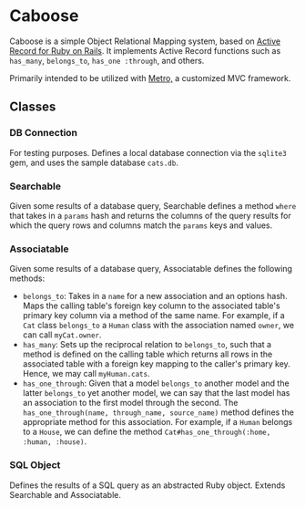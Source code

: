 # Caboose

Caboose is a simple Object Relational Mapping system, based on [Active Record for Ruby on Rails](http://guides.rubyonrails.org/active_record_basics.html). It implements
Active Record functions such as `has_many`, `belongs_to`, `has_one :through`,
and others.

Primarily intended to be utilized with [Metro,](https://github.com/wahabs/Caboose) a
customized MVC framework.

## Classes

### DB Connection
For testing purposes. Defines a local database connection via the `sqlite3` gem, and
uses the sample database `cats.db`.

### Searchable
Given some results of a database query, Searchable defines a method `where`
that takes in a `params` hash and returns the columns of the query results
for which the query rows and columns match the `params` keys and values.

### Associatable
Given some results of a database query, Associatable defines the following methods:

* `belongs_to`: Takes in a `name` for a new association and an options hash. Maps the calling
table's foreign key column to the associated table's primary key column via a method of the same
name. For example, if a `Cat` class `belongs_to` a `Human` class with the association named `owner`, we can call `myCat.owner`.
* `has_many`: Sets up the reciprocal relation to `belongs_to`, such that a method is defined on
the calling table which returns all rows in the associated table with a foreign key mapping to the caller's primary key. Hence, we may call `myHuman.cats`.
* `has_one_through`: Given that a model `belongs_to` another model and the latter `belongs_to` yet
another model, we can say that the last model has an association to the first model through the
second. The `has_one_through(name, through_name, source_name)` method defines the appropriate method for this association. For example, if a `Human` belongs to a `House`, we can define the method
`Cat#has_one_through(:home, :human, :house)`.

### SQL Object
Defines the results of a SQL query as an abstracted Ruby object. Extends Searchable and Associatable.
